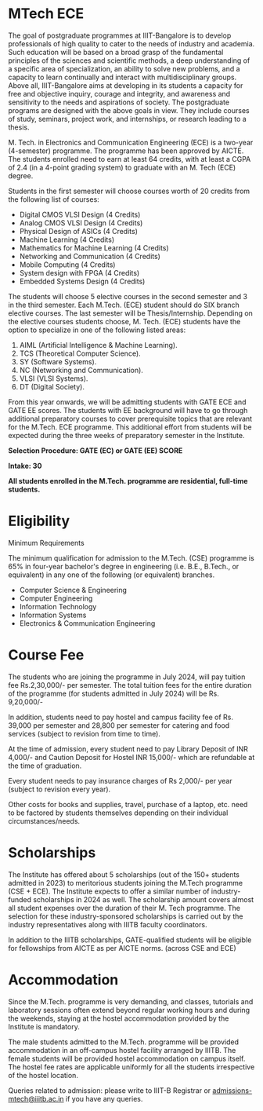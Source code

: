 # MTech ECE

The goal of postgraduate programmes at IIIT-Bangalore is to develop professionals of high quality to cater to the needs of industry and academia. Such education will be based on a broad grasp of the fundamental principles of the sciences and scientific methods, a deep understanding of a specific area of specialization, an ability to solve new problems, and a capacity to learn continually and interact with multidisciplinary groups. Above all, IIIT-Bangalore aims at developing in its students a capacity for free and objective inquiry, courage and integrity, and awareness and sensitivity to the needs and aspirations of society. The postgraduate programs are designed with the above goals in view. They include courses of study, seminars, project work, and internships, or research leading to a thesis.
 
M. Tech. in Electronics and Communication Engineering (ECE) is a two-year (4-semester) programme. The programme has been approved by AICTE. The students enrolled need to earn at least 64 credits, with at least a CGPA of 2.4 (in a 4-point grading system) to graduate with an M. Tech (ECE) degree.
 
Students in the first semester will choose courses worth of 20 credits from the following list of courses:

* Digital CMOS VLSI Design (4 Credits)
* Analog CMOS VLSI Design (4 Credits)
* Physical Design of ASICs (4 Credits)
* Machine Learning (4 Credits)
* Mathematics for Machine Learning (4 Credits)
* Networking and Communication (4 Credits)
* Mobile Computing (4 Credits)
* System design with FPGA (4 Credits)
* Embedded Systems Design (4 Credits)

The students will choose 5 elective courses in the second semester and 3 in the third semester. Each M.Tech. (ECE) student should do SIX branch elective courses. The last semester will be Thesis/Internship. Depending on the elective courses students choose, M. Tech. (ECE) students have the option to specialize in one of the following listed areas:
 
1. AIML (Artificial Intelligence & Machine Learning).
2. TCS (Theoretical Computer Science).
3. SY (Software Systems).
4. NC (Networking and Communication).
5. VLSI (VLSI Systems).
6. DT (Digital Society).

From this year onwards, we will be admitting students with GATE ECE and GATE EE scores. The students with EE background will have to go through additional preparatory courses to cover prerequisite topics that are relevant for the M.Tech. ECE programme. This additional effort from students will be expected during the three weeks of preparatory semester in the Institute.

**Selection Procedure:  GATE (EC) or GATE (EE) SCORE**

**Intake:  30**

**All students enrolled in the M.Tech. programme are residential, full-time students.**

# Eligibility

Minimum Requirements

The minimum qualification for admission to the M.Tech. (CSE) programme is 65% in four-year bachelor's degree in engineering (i.e. B.E., B.Tech., or equivalent) in any one of the following (or equivalent) branches.

* Computer Science & Engineering
* Computer Engineering
* Information Technology
* Information Systems
* Electronics & Communication Engineering

# Course Fee

The students who are joining the programme in July 2024, will pay tuition fee Rs.2,30,000/- per semester. The total tuition fees for the entire duration of the programme (for students admitted in July 2024) will be Rs. 9,20,000/-

In addition, students need to pay hostel and campus facility fee of Rs. 39,000 per semester and 28,800 per semester for catering and food services (subject to revision from time to time).

At the time of admission, every student need to pay Library Deposit of INR 4,000/- and Caution Deposit for Hostel INR 15,000/- which are refundable at the time of graduation.

Every student needs to pay insurance charges of Rs 2,000/- per year (subject to revision every year).

Other costs for books and supplies, travel, purchase of a laptop, etc. need to be factored by students themselves depending on their individual circumstances/needs.

# Scholarships

The Institute has offered about 5 scholarships (out of the 150+ students admitted in 2023) to meritorious students joining the M.Tech programme (CSE + ECE). The Institute expects to offer a similar number of industry-funded scholarships in 2024 as well. The scholarship amount covers almost all student expenses over the duration of their M. Tech programme. The selection for these industry-sponsored scholarships is carried out by the industry representatives along with IIITB faculty coordinators.

In addition to the IIITB scholarships, GATE-qualified students will be eligible for fellowships from AICTE as per AICTE norms. (across CSE and ECE)

# Accommodation

Since the M.Tech. programme is very demanding, and classes, tutorials and laboratory sessions often extend beyond regular working hours and during the weekends, staying at the hostel accommodation provided by the Institute is mandatory.

The male students admitted to the M.Tech. programme will be provided accommodation in an off-campus hostel facility arranged by IIITB. The female students will be provided hostel accommodation on campus itself. The hostel fee rates are applicable uniformly for all the students irrespective of the hostel location.

Queries related to admission: please write to IIIT-B Registrar or admissions-mtech@iiitb.ac.in if you have any queries.